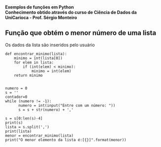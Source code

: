<b>Exemplos de funções em Python<br>
Conhecimento obtido através do curso de Ciência de Dados da UniCarioca - Prof. Sérgio Monteiro</b>

## Função que obtém o menor número de uma lista
Os dados da lista são inseridos pelo usuário

```
def encontrar_minimo(lista):
    minimo = int(lista[0])
    for elem in lista:
        if (int(elem) < minimo):
            minimo = int(elem)
    return minimo


numero = 0
s = ''
contador=0
while (numero != -1):
      numero = int(input("Entre com um número: "))
      s = s + str(numero) + ','

s = s[0:len(s)-4]
print(s)
lista = s.split(',')
print(lista)
menor = encontrar_minimo(lista)
print("O menor elemento da lista é:[{}]".format(menor))
```
